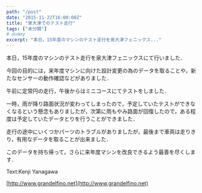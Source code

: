 ```yaml
---
path: "/post"
date: "2015-11-22T16:00:00Z"
title: "泉大津でのテスト走行"
tags: ["未分類"]
# dummy
excerpt: "本日，15年度のマシンのテスト走行を泉大津フェニックス..."
---
```




[](22-1.jpg)

本日，15年度のマシンのテスト走行を泉大津フェニックスにて行いました．

今回の目的には，来年度マシンに向けた設計変更の為のデータを取ることや，新たなセンサーの動作確認などがありました．

午前に定常円の走行，午後からはミニコースにてテストをしました．

一時，雨が降り路面状況が変わってしまったので，予定していたテストができなくなるという懸念もありましたが，次第に雨もやみ路面が回復したので，ある程度は予定していたデータとりを行うことができました．

走行の途中にいくつかパーツのトラブルがありましたが，最後まで車両は走りきり，有用なデータを取ることが出来ました．

このデータを持ち帰って，さらに来年度マシンを改良できるよう最善を尽くします．

Text:Kenji Yanagawa

[http://www.grandelfino.net](http://www.grandelfino.net)

